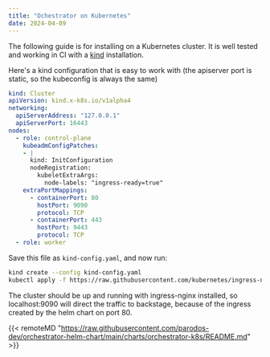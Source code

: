 ```yaml
---
title: "Ochestrator on Kubernetes"
date: 2024-04-09
---
```


The following guide is for installing on a Kubernetes cluster. It is well tested and working in CI with a [kind](https://kind.sigs.k8s.io/) installation.

Here's a kind configuration that is easy to work with (the apiserver port is static, so the kubeconfig is always the same)
```yaml
kind: Cluster
apiVersion: kind.x-k8s.io/v1alpha4
networking:
  apiServerAddress: "127.0.0.1"
  apiServerPort: 16443
nodes:
  - role: control-plane
    kubeadmConfigPatches:
    - |
      kind: InitConfiguration
      nodeRegistration:
        kubeletExtraArgs:
          node-labels: "ingress-ready=true"
    extraPortMappings:
      - containerPort: 80
        hostPort: 9090
        protocol: TCP
      - containerPort: 443
        hostPort: 9443
        protocol: TCP
  - role: worker
```

Save this file as `kind-config.yaml`, and now run:
```bash
kind create --config kind-config.yaml
kubectl apply -f https://raw.githubusercontent.com/kubernetes/ingress-nginx/main/deploy/static/provider/kind/deploy.yaml
```

The cluster should be up and running with ingress-nginx installed, so localhost:9090 will direct the traffic to backstage, because of the ingress created by the helm chart on port 80.

{{< remoteMD "https://raw.githubusercontent.com/parodos-dev/orchestrator-helm-chart/main/charts/orchestrator-k8s/README.md" >}}
